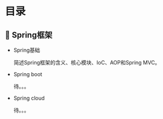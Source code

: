 # 目录

## 🌳 Spring框架

* Spring基础

  简述Spring框架的含义、核心模块、IoC、AOP和Spring MVC。

* Spring boot

  待。。。

* Spring cloud

  待。。。



